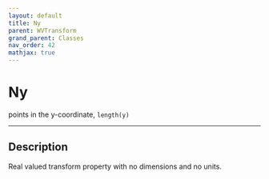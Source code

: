```yaml
---
layout: default
title: Ny
parent: WVTransform
grand_parent: Classes
nav_order: 42
mathjax: true
---
```


#  Ny

points in the y-coordinate, `length(y)`


---

## Description
Real valued transform property with no dimensions and no units.

